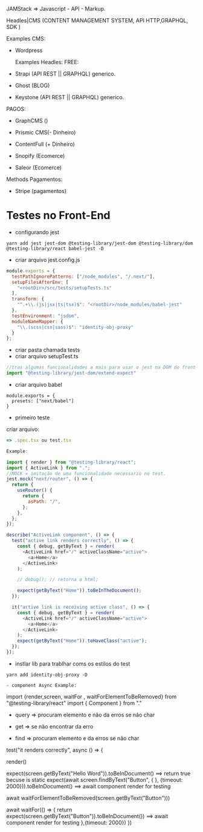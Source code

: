   
  JAMStack => Javascript - API - Markup.

Headles|CMS (CONTENT MANAGEMENT SYSTEM, API HTTP,GRAPHQL, SDK )

 Examples CMS: 

- Wordpress

  Examples Headles: 
FREE:
- Strapi (API REST || GRAPHQL) generico.
- Ghost (BLOG)
- Keystone (API REST || GRAPHQL) generico.

PAGOS:
- GraphCMS ()
- Prismic CMS(- Dinheiro)
- ContentFull (+ Dinheiro)

- Snopify (Ecomerce)
- Saleor (Ecomerce)


Methods Pagamentos:

- Stripe (pagamentos)

# Testes no Front-End

- configurando jest

```hash
yarn add jest jest-dom @testing-library/jest-dom @testing-library/dom @testing-library/react babel-jest -D
```

- criar arquivo jest.config.js

```js
module.exports = {
  testPathIgnorePatterns: ["/node_modules", "/.next/"],
  setupFilesAfterEnv: [
    "<rootDir>/src/tests/setupTests.ts"
  ],
  transform: {
    "^.+\\.(js|jsx|ts|tsx)$": "<rootDir>/node_modules/babel-jest"
  },
  testEnvironment: "jsdom",
  moduleNameMapper: {
    "\\.(scss|css|sass)$": "identity-obj-proxy"
  }
};

```

- criar pasta chamada tests
- criar arquivo setupTest.ts

```ts
//tras algumas funcionalidades a mais para usar o jest na DOM do front-end;
import "@testing-library/jest-dom/extend-expect"

```

- criar arquivo babel

```
module.exports = {
  presets: ["next/babel"]
}
```

- primeiro teste

criar arquivo:

```js
=> .spec.tsx ou test.tsx

Example:

import { render } from "@testing-library/react";
import { ActiveLink } from ".";
//MOCK = imitação de uma funcionalidade necessario no test.
jest.mock("next/router", () => {
  return {
    useRouter() {
      return {
        asPath: "/",
      };
    },
  };
});

describe("ActiveLink component", () => {
  test("active link renders correctly", () => {
    const { debug, getByText } = render(
      <ActiveLink href="/" activeClassName="active">
        <a>Home</a>
      </ActiveLink>
    );

    // debug(); // retorna o html;

    expect(getByText("Home")).toBeInTheDocument();
  });

  it("active link is receiving active class", () => {
    const { debug, getByText } = render(
      <ActiveLink href="/" activeClassName="active">
        <a>Home</a>
      </ActiveLink>
    );
    expect(getByText("Home")).toHaveClass("active");
  });
});

```

- instlar lib para trablhar coms os estilos do test

```
yarn add identity-obj-proxy -D
```

```
- component Async Example:

```
import {render,screen, waitFor , waitForElementToBeRemoved} from "@testing-library/react"
import { Component } from "."

- query => procuram elemento e não da erros se não char

- get => se não encontrar da erro

- find => procuram elemento e da erros se não char

test("it renders correctly", async () => {

  render(<Component/>)

  expect(screen.getByText("Hello Word")).toBeInDocument() ==> return true becuse is static
  expect(await screen.findByText("Button", { },  {timeout: 2000})).toBeInDocument()  ==> await component render for testing

  await waitForElementToBeRemoved(screen.getByText("Button")))

  await waitFor(() => {
    return expect(screen.getByText("Button")).toBeInDocument()) ==> await component render for testing
  },{timeout: 2000})
})

```